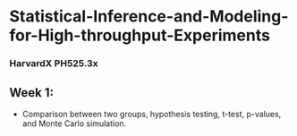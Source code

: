 # Statistical-Inference-and-Modeling-for-High-throughput-Experiments
### HarvardX PH525.3x

## Week 1:
* Comparison between two groups, hypothesis testing, t-test, p-values,  and Monte Carlo simulation. 

